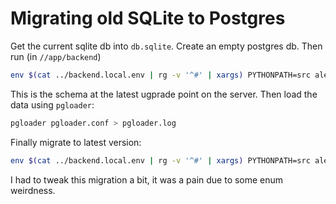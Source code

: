 # Migrating old SQLite to Postgres

Get the current sqlite db into `db.sqlite`. Create an empty postgres db. Then run (in `//app/backend`)

```sh
env $(cat ../backend.local.env | rg -v '^#' | xargs) PYTHONPATH=src alembic upgrade 406fcdd10a2b
```

This is the schema at the latest ugprade point on the server. Then load the data using `pgloader`:

```sh
pgloader pgloader.conf > pgloader.log
```

Finally migrate to latest version:

```sh
env $(cat ../backend.local.env | rg -v '^#' | xargs) PYTHONPATH=src alembic upgrade head
```

I had to tweak this migration a bit, it was a pain due to some enum weirdness.
